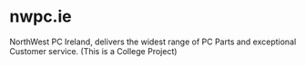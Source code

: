 # nwpc.ie
NorthWest PC Ireland, delivers the widest range of PC Parts and exceptional Customer service. (This is a College Project)
